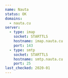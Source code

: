 ```yaml
---
name: Nauta
status: OK
domains:
  - nauta.cu
server:
  - type: imap
    socket: STARTTLS
    hostname: imap.nauta.cu
    port: 143
  - type: smtp
    socket: STARTTLS
    hostname: smtp.nauta.cu
    port: 25
last_checked: 2020-01
---
```


